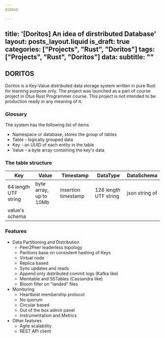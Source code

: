 ```yaml
---
ASDASD

---
```

title: '[Doritos] An idea of dirstributed Database'
layout: posts_layout.liquid
is_draft: true
categories: ["Projects", "Rust", "Doritos"]
tags: ["Projects", "Rust", "Doritos"]
data: 
    subtitle: ""
---

## DORITOS

Doritos is a Key-Value distributed data storage system written in pure Rust for learning purpose only. The project
was launched as a part of course project in Otus Rust Programmer course. This project is not intended to be
production ready in any meaning of it.

### Glossary

The system has the following list of items

- Namespace or database, stores the group of tables
- Table - logically grouped data
- Key - an UUID of each entity in the table
- Value - a byte array containing the key's data


### The table structure

| Key | Value | Timestamp | DataType | DataSchema |
| --- | ----- | --------- | -------- | ---------- |
| 64 length UTF string | byte array, up to 10Mb | insertion timestamp | 126 length UTF string | json string of
value's schema |


### Features

- Data Partitioning and Distribution
    - Peer2Peer leaderless topology
    - Paritions base on consistent hashing of Keys
    - Virtual node 
    - Replica based
    - Sync updates and reads
    - Append only distributed commit logs (Kafka like)
    - Memtable and SSTables (Cassandra like)
    - Bloom filter on "landed" files
- Monitoring
    - Heartbeat membership protocol
    - No quorum
    - Circular based
    - Out of the box admin panel
    - Instrumentation and Metrics
- Other features
    - Agile scalability
    - REST API client